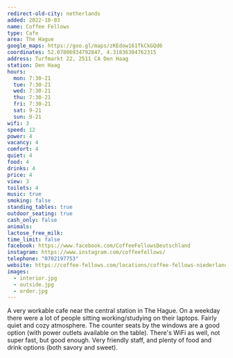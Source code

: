 ```yaml
---
redirect-old-city: netherlands
added: 2022-10-03
name: Coffee Fellows
type: Cafe
area: The Hague
google_maps: https://goo.gl/maps/zKEdow161TkCkGQd6
coordinates: 52.07806934792847, 4.31836304762315
address: Turfmarkt 22, 2511 CA Den Haag
station: Den Haag
hours:
  mon: 7:30-21
  tue: 7:30-21
  wed: 7:30-21
  thu: 7:30-21
  fri: 7:30-21
  sat: 9-21
  sun: 9-21
wifi: 3
speed: 12
power: 4
vacancy: 4
comfort: 4
quiet: 4
food: 4
drinks: 4
price: 4
view: 3
toilets: 4
music: true
smoking: false
standing_tables: true
outdoor_seating: true
cash_only: false
animals: 
lactose_free_milk: 
time_limit: false
facebook: https://www.facebook.com/CoffeeFellowsDeutschland
instagram: https://www.instagram.com/coffeefellows/
telephone: "0702197753"
website: https://coffee-fellows.com/locations/coffee-fellows-niederlande-den-haag
images:
  - interior.jpg
  - outside.jpg
  - order.jpg
---
```


A very workable cafe near the central station in The Hague. On a weekday there were a lot of people sitting working/studying on their laptops. Fairly quiet and cozy atmosphere. The counter seats by the windows are a good option (with power outlets available on the table). There's WiFi as well, not super fast, but good enough. Very friendly staff, and plenty of food and drink options (both savory and sweet).
